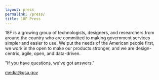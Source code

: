 ```yaml
---
layout: press
permalink: /press/
title: 18F Press
---
```

18F is a growing group of technologists, designers, and researchers from around the country who are committed to making government services simpler and easier to use. We put the needs of the American people first, we work in the open to make our products stronger, and we are design-centric, agile, open, and data-driven.

"If you have questions, we've got answers."

[media@gsa.gov](mailto:media@gsa.gov?Subject=18F%20Media%20Query)